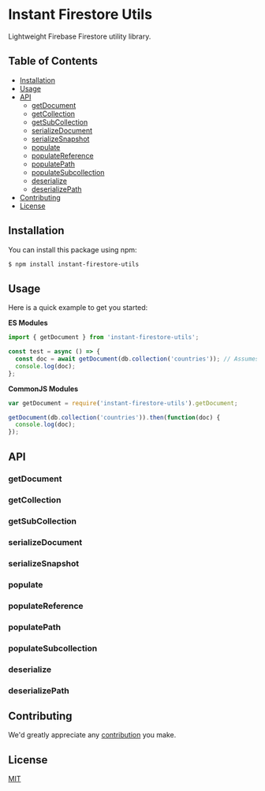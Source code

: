 # Instant Firestore Utils

Lightweight Firebase Firestore utility library.

## Table of Contents

- [Installation](#installation)
- [Usage](#usage)
- [API](#api)
  - [getDocument](#getdocument)
  - [getCollection](#getcollection)
  - [getSubCollection](#getsubcollection)
  - [serializeDocument](#serializedocument)
  - [serializeSnapshot](#serializesnapshot)
  - [populate](#populate)
  - [populateReference](#populatereference)
  - [populatePath](#populatepath)
  - [populateSubcollection](#populatesubcollection)
  - [deserialize](#deserialize)
  - [deserializePath](#deserializepath)
- [Contributing](#contributing)
- [License](#license)

## Installation

You can install this package using npm:

```bash
$ npm install instant-firestore-utils
```

## Usage

Here is a quick example to get you started:

**ES Modules**

```javascript
import { getDocument } from 'instant-firestore-utils';

const test = async () => {
  const doc = await getDocument(db.collection('countries')); // Assumes db is a Firebase Firestore reference
  console.log(doc);
};
```

**CommonJS Modules**

```javascript
var getDocument = require('instant-firestore-utils').getDocument;

getDocument(db.collection('countries')).then(function(doc) {
  console.log(doc);
});
```

## API

### getDocument

### getCollection

### getSubCollection

### serializeDocument

### serializeSnapshot

### populate

### populateReference

### populatePath

### populateSubcollection

### deserialize

### deserializePath

## Contributing

We'd greatly appreciate any [contribution](CONTRIBUTING.md) you make.

## License

[MIT](LICENSE)
